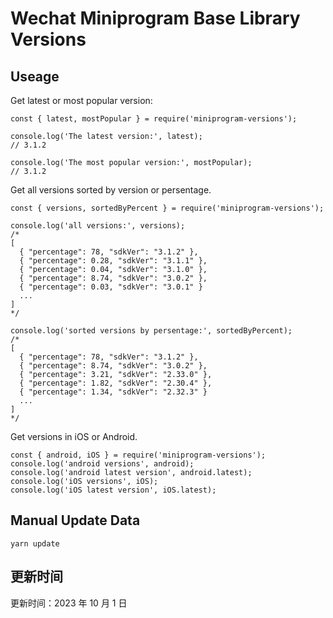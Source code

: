 
# Wechat Miniprogram Base Library Versions

## Useage

Get latest or most popular version:

```;
const { latest, mostPopular } = require('miniprogram-versions');

console.log('The latest version:', latest);
// 3.1.2

console.log('The most popular version:', mostPopular);
// 3.1.2

```

Get all versions sorted by version or persentage.

```
const { versions, sortedByPercent } = require('miniprogram-versions');

console.log('all versions:', versions);
/*
[
  { "percentage": 78, "sdkVer": "3.1.2" },
  { "percentage": 0.28, "sdkVer": "3.1.1" },
  { "percentage": 0.04, "sdkVer": "3.1.0" },
  { "percentage": 8.74, "sdkVer": "3.0.2" },
  { "percentage": 0.03, "sdkVer": "3.0.1" }
  ...
]
*/

console.log('sorted versions by persentage:', sortedByPercent);
/*
[
  { "percentage": 78, "sdkVer": "3.1.2" },
  { "percentage": 8.74, "sdkVer": "3.0.2" },
  { "percentage": 3.21, "sdkVer": "2.33.0" },
  { "percentage": 1.82, "sdkVer": "2.30.4" },
  { "percentage": 1.34, "sdkVer": "2.32.3" }
  ...
]
*/
```

Get versions in iOS or Android.

```
const { android, iOS } = require('miniprogram-versions');
console.log('android versions', android);
console.log('android latest version', android.latest);
console.log('iOS versions', iOS);
console.log('iOS latest version', iOS.latest);
```

## Manual Update Data

```
yarn update
```

## 更新时间

更新时间：2023 年 10 月 1 日
